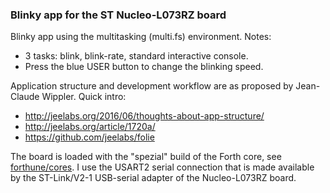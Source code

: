 ### Blinky app for the ST Nucleo-L073RZ board

Blinky app using the multitasking (multi.fs) environment. Notes:
* 3 tasks: blink, blink-rate, standard interactive console.
* Press the blue USER button to change the blinking speed.

Application structure and development workflow are as proposed by Jean-Claude Wippler. Quick intro:
* http://jeelabs.org/2016/06/thoughts-about-app-structure/
* http://jeelabs.org/article/1720a/
* https://github.com/jeelabs/folie

The board is loaded with the "spezial" build of the Forth core, see [forthune/cores](https://github.com/hirnidrin/forthune/tree/master/cores).
I use the USART2 serial connection that is made available by the ST-Link/V2-1 USB-serial adapter of the Nucleo-L073RZ board.
